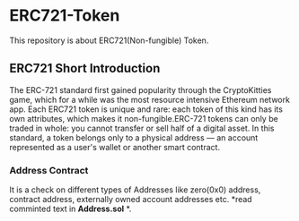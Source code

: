 # ERC721-Token
This repository is about ERC721(Non-fungible) Token.

## ERC721 Short Introduction

The ERC-721 standard first gained popularity through the CryptoKitties game, which for a while was the most resource intensive Ethereum network app. Each ERC721 token is unique and rare: each token of this kind has its own attributes, which makes it non-fungible.ERC-721 tokens can only be traded in whole: you cannot transfer or sell half of a digital asset. 
In this standard, a token belongs only to a physical address — an account represented as a user's wallet or another smart contract.

### Address Contract
It is a check on different types of Addresses like zero(0x0) address, contract address, externally owned account addresses etc.
*read comminted text in **Address.sol** *.

